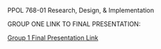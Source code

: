 PPOL 768-01 Research, Design, & Implementation

GROUP ONE LINK TO FINAL PRESENTATION:

[Group 1 Final Presentation Link](https://docs.google.com/presentation/d/1dReXiog8oXniTghR1Y7G9Y2D3J1dbbgWTJtbOxaoZJs/edit?usp=sharing) 